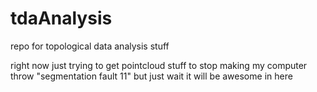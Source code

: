 # tdaAnalysis
repo for topological data analysis stuff

right now just trying to get pointcloud stuff to stop making my computer throw "segmentation fault 11" but just wait it will be awesome in here
